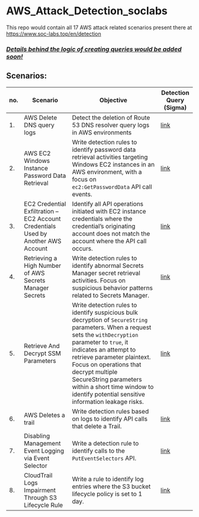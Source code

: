 # AWS_Attack_Detection_soclabs
This repo would contain all 17 AWS attack related scenarios present there at https://www.soc-labs.top/en/detection

### _<ins>Details behind the logic of creating queries would be added soon!</ins>_

## Scenarios:

| no. | Scenario | Objective | Detection Query (Sigma) | 
| -- | -------- | -------- | ---- |
| 1. | AWS Delete DNS query logs | Detect the deletion of Route 53 DNS resolver query logs in AWS environments | [link](https://github.com/reveng007/AWS_Attack_Detection_soclabs/blob/main/Queries/1.md) |
| 2. | AWS EC2 Windows Instance Password Data Retrieval | Write detection rules to identify password data retrieval activities targeting Windows EC2 instances in an AWS environment, with a focus on `ec2:GetPasswordData` API call events. | [link](https://github.com/reveng007/AWS_Attack_Detection_soclabs/blob/main/Queries/2.md) |
| 3. | EC2 Credential Exfiltration – EC2 Account Credentials Used by Another AWS Account | Identify all API operations initiated with EC2 instance credentials where the credential’s originating account does not match the account where the API call occurs. | [link](https://github.com/reveng007/AWS_Attack_Detection_soclabs/blob/main/Queries/3.md) |
| 4. | Retrieving a High Number of AWS Secrets Manager Secrets | Write detection rules to identify abnormal Secrets Manager secret retrieval activities. Focus on suspicious behavior patterns related to Secrets Manager. | [link](https://github.com/reveng007/AWS_Attack_Detection_soclabs/blob/main/Queries/4.md) |
| 5. | Retrieve And Decrypt SSM Parameters | Write detection rules to identify suspicious bulk decryption of `SecureString` parameters. When a request sets the `withDecryption` parameter to `true`, it indicates an attempt to retrieve parameter plaintext. Focus on operations that decrypt multiple SecureString parameters within a short time window to identify potential sensitive information leakage risks. | [link](https://github.com/reveng007/AWS_Attack_Detection_soclabs/blob/main/Queries/5.md) |
| 6. | AWS Deletes a trail | Write detection rules based on logs to identify API calls that delete a Trail. | [link](https://github.com/reveng007/AWS_Attack_Detection_soclabs/blob/main/Queries/6.md) |
| 7. | Disabling Management Event Logging via Event Selector | Write a detection rule to identify calls to the `PutEventSelectors` API. | [link](https://github.com/reveng007/AWS_Attack_Detection_soclabs/blob/main/Queries/7.md) |
| 8. | CloudTrail Logs Impairment Through S3 Lifecycle Rule | Write a rule to identify log entries where the S3 bucket lifecycle policy is set to 1 day. | [link](https://github.com/reveng007/AWS_Attack_Detection_soclabs/blob/main/Queries/8.md) |

